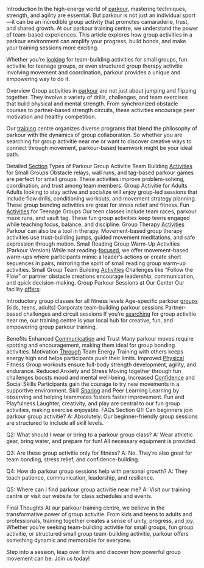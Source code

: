 Introduction
In the high-energy world of [parkour](https://santabarbaratrapeze.com/safety-gear-for-parkour), mastering techniques, strength, and agility are essential. But parkour is not just an individual sport—it can be an incredible group activity that promotes camaraderie, trust, and shared growth. At our parkour training centre, we understand the power of team-based experiences. This article explores how group activities in a parkour environment can amplify your progress, build bonds, and make your training sessions more exciting.

Whether you’re [looking](https://santabarbaratrapeze.com/guide-to-parkour-2025) for team-building activities for small groups, fun activitie for teenage groups, or even structured group therapy activitie involving movement and coordination, parkour provides a unique and empowering way to do it.

Overview
Group activities in [parkour](https://santabarbaratrapeze.com/how-to-do-parkour-training) are not just about jumping and flipping together. They involve a variety of drills, challenges, and team exercises that build physical and mental strength. From synchronized obstacle courses to partner-based strength circuits, these activities encourage peer motivation and healthy competition.

Our [training](https://santabarbaratrapeze.com/local-events) centre organizes diverse programs that blend the philosophy of parkour with the dynamics of group collaboration. So whether you are searching for group activitie near me or want to discover creative ways to connect through movement, parkour-based teamwork might be your ideal path.

Detailed [Section](https://santabarbaratrapeze.com/testimonials-stories)
Types of Parkour Group Activitie
Team Building [Activities](https://santabarbaratrapeze.com/benefits-of-physical-play-2025) for Small Groups
Obstacle relays, wall runs, and tag-based parkour games are perfect for small groups. These activities improve problem-solving, coordination, and trust among team members.
Group Activitie for Adults
Adults looking to stay active and socialize will enjoy group-led sessions that include flow drills, conditioning workouts, and movement strategy planning. These group bonding activities are great for stress relief and fitness.
Fun [Activities](https://santabarbaratrapeze.com/exercise-tips-for-long-term) for Teenage Groups
Our teen classes include team races, parkour maze runs, and vault tag. These fun group activities keep teens engaged while teaching focus, balance, and discipline.
Group Therapy [Activities](https://santabarbaratrapeze.com/healthy-life-style-live-well)
Parkour can also be a tool in therapy. Movement-based group therapy activities use trust-building jumps, guided movement meditations, and safe expression through motion.
Small Reading Group Warm-Up Activities (Parkour Version)
While not reading-[focused](https://santabarbaratrapeze.com/upcoming-workshops), we offer movement-based warm-ups where participants mimic a leader’s actions or create short sequences in pairs, mirroring the spirit of small reading group warm-up activities.
Small Group Team Building [Activities](https://santabarbaratrapeze.com/training-program-workout)
Challenges like “Follow the Flow” or partner obstacle creations encourage leadership, communication, and quick decision-making.
Group Parkour Sessions at Our Center
Our facility [offers](https://santabarbaratrapeze.com/family-day-out-ideas):

Introductory group classes for all fitness levels
Age-specific parkour [groups](https://santabarbaratrapeze.com/group-activities) (kids, teens, adults)
Corporate team-building parkour sessions
Partner-based challenges and circuit sessions
If you’re [searching](https://santabarbaratrapeze.com/fun-games-for-children) for group activitie near me, our training centre is your local hub for creative, fun, and empowering group parkour training.

Benefits
Enhanced [Communication](https://santabarbaratrapeze.com/kids-fitness-activities) and Trust
Many parkour moves require spotting and encouragement, making them ideal for group bonding activities.
Motivation [Through](https://santabarbaratrapeze.com/events-for-kids) Team Energy
Training with others keeps energy high and helps participants push their limits.
Improved [Physical](https://santabarbaratrapeze.com/fun-games-for-children) Fitness
Group workouts ensure full-body strength development, agility, and endurance.
Reduced Anxiety and Stress
Moving together through fun challenges boosts mood and mental well-being.
Increased [Confidence](https://santabarbaratrapeze.com/kids-fitness-activities) and Social Skills
Participants gain the courage to try new movements in a supportive environment.
Skill [Sharing](https://santabarbaratrapeze.com/events-for-kids) and Peer Learning
Learning by observing and helping teammates fosters faster improvement.
Fun and Playfulness
Laughter, creativity, and play are central to our fun group activities, making exercise enjoyable.
FAQs Section
Q1: Can beginners join parkour group activitie? A: Absolutely. Our beginner-friendly group sessions are structured to include all skill levels.

Q2: What should I wear or bring to a parkour group class? A: Wear athletic gear, bring water, and prepare for fun! All necessary equipment is provided.

Q3: Are these group activitie only for fitness? A: No. They’re also great for team bonding, stress relief, and confidence-building.

Q4: How do parkour group sessions help with personal growth? A: They teach patience, communication, leadership, and resilience.

Q5: Where can I find parkour group activitie near me? A: Visit our training centre or visit our website for class schedules and events.

Final Thoughts
At our parkour training centre, we believe in the transformative power of group activitie. From kids and teens to adults and professionals, training together creates a sense of unity, progress, and joy. Whether you’re seeking team-building activitie for small groups, fun group activitie, or structured small group team-building activitie, parkour offers something dynamic and memorable for everyone.

Step into a session, leap over limits and discover how powerful group movement can be. Join us today!
